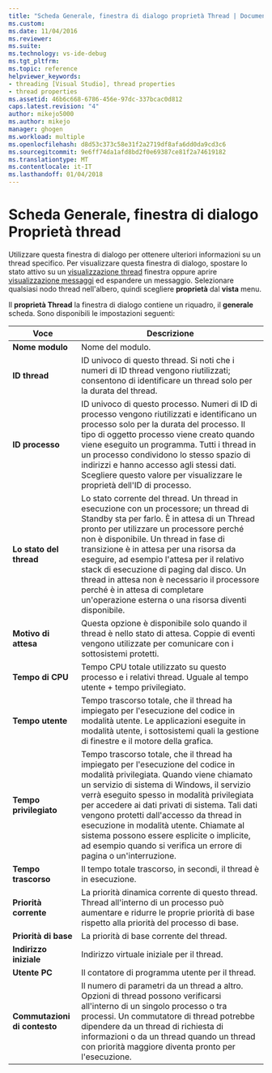 ```yaml
---
title: "Scheda Generale, finestra di dialogo proprietà Thread | Documenti Microsoft"
ms.custom: 
ms.date: 11/04/2016
ms.reviewer: 
ms.suite: 
ms.technology: vs-ide-debug
ms.tgt_pltfrm: 
ms.topic: reference
helpviewer_keywords:
- threading [Visual Studio], thread properties
- thread properties
ms.assetid: 46b6c668-6786-456e-97dc-337bcac0d812
caps.latest.revision: "4"
author: mikejo5000
ms.author: mikejo
manager: ghogen
ms.workload: multiple
ms.openlocfilehash: d8d53c373c58e31f2a2719df8afa6dd0da9cd3c6
ms.sourcegitcommit: 9e6ff74da1afd8bd2f0e69387ce81f2a74619182
ms.translationtype: MT
ms.contentlocale: it-IT
ms.lasthandoff: 01/04/2018
---
```

# <a name="general-tab-thread-properties-dialog-box"></a>Scheda Generale, finestra di dialogo Proprietà thread
Utilizzare questa finestra di dialogo per ottenere ulteriori informazioni su un thread specifico. Per visualizzare questa finestra di dialogo, spostare lo stato attivo su un [visualizzazione thread](../debugger/threads-view.md) finestra oppure aprire [visualizzazione messaggi](../debugger/messages-view.md) ed espandere un messaggio. Selezionare qualsiasi nodo thread nell'albero, quindi scegliere **proprietà** dal **vista** menu.  
  
 Il **proprietà Thread** la finestra di dialogo contiene un riquadro, il **generale** scheda. Sono disponibili le impostazioni seguenti:  
  
|Voce|Descrizione|  
|-----------|-----------------|  
|**Nome modulo**|Nome del modulo.|  
|**ID thread**|ID univoco di questo thread. Si noti che i numeri di ID thread vengono riutilizzati; consentono di identificare un thread solo per la durata del thread.|  
|**ID processo**|ID univoco di questo processo. Numeri di ID di processo vengono riutilizzati e identificano un processo solo per la durata del processo. Il tipo di oggetto processo viene creato quando viene eseguito un programma. Tutti i thread in un processo condividono lo stesso spazio di indirizzi e hanno accesso agli stessi dati. Scegliere questo valore per visualizzare le proprietà dell'ID di processo.|  
|**Lo stato del thread**|Lo stato corrente del thread. Un thread in esecuzione con un processore; un thread di Standby sta per farlo. È in attesa di un Thread pronto per utilizzare un processore perché non è disponibile. Un thread in fase di transizione è in attesa per una risorsa da eseguire, ad esempio l'attesa per il relativo stack di esecuzione di paging dal disco. Un thread in attesa non è necessario il processore perché è in attesa di completare un'operazione esterna o una risorsa diventi disponibile.|  
|**Motivo di attesa**|Questa opzione è disponibile solo quando il thread è nello stato di attesa. Coppie di eventi vengono utilizzate per comunicare con i sottosistemi protetti.|  
|**Tempo di CPU**|Tempo CPU totale utilizzato su questo processo e i relativi thread. Uguale al tempo utente + tempo privilegiato.|  
|**Tempo utente**|Tempo trascorso totale, che il thread ha impiegato per l'esecuzione del codice in modalità utente. Le applicazioni eseguite in modalità utente, i sottosistemi quali la gestione di finestre e il motore della grafica.|  
|**Tempo privilegiato**|Tempo trascorso totale, che il thread ha impiegato per l'esecuzione del codice in modalità privilegiata. Quando viene chiamato un servizio di sistema di Windows, il servizio verrà eseguito spesso in modalità privilegiata per accedere ai dati privati di sistema. Tali dati vengono protetti dall'accesso da thread in esecuzione in modalità utente. Chiamate al sistema possono essere esplicite o implicite, ad esempio quando si verifica un errore di pagina o un'interruzione.|  
|**Tempo trascorso**|Il tempo totale trascorso, in secondi, il thread è in esecuzione.|  
|**Priorità corrente**|La priorità dinamica corrente di questo thread. Thread all'interno di un processo può aumentare e ridurre le proprie priorità di base rispetto alla priorità del processo di base.|  
|**Priorità di base**|La priorità di base corrente del thread.|  
|**Indirizzo iniziale**|Indirizzo virtuale iniziale per il thread.|  
|**Utente PC**|Il contatore di programma utente per il thread.|  
|**Commutazioni di contesto**|Il numero di parametri da un thread a altro. Opzioni di thread possono verificarsi all'interno di un singolo processo o tra processi. Un commutatore di thread potrebbe dipendere da un thread di richiesta di informazioni o da un thread quando un thread con priorità maggiore diventa pronto per l'esecuzione.|